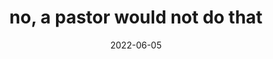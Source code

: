 ---
title: "no, a pastor would not do that"
date:
  2022-06-05
related:
  - _fragments/would-a-pastor-do-that.md
tags:
  - Fragment
---